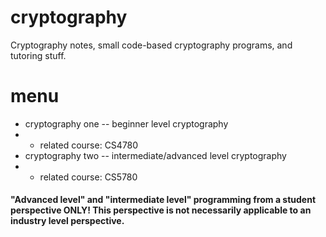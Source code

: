 # cryptography
Cryptography notes, small code-based cryptography programs, and tutoring stuff.

# menu

- cryptography one -- beginner level cryptography
- - related course: CS4780 
- cryptography two -- intermediate/advanced level cryptography
- - related course: CS5780

#### "Advanced level" and "intermediate level" programming from a student perspective ONLY! This perspective is not necessarily applicable to an industry level perspective.
